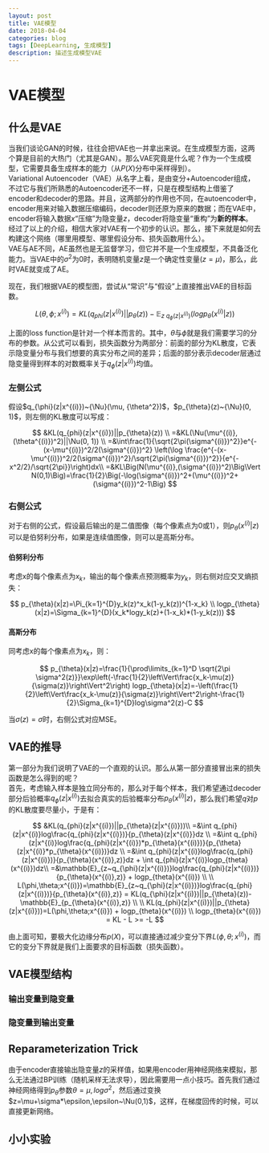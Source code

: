 ```yaml
---
layout: post
title: VAE模型
date: 2018-04-04
categories: blog
tags: [DeepLearning, 生成模型]
description: 描述生成模型VAE
---
```


# VAE模型

## 什么是VAE

当我们谈论GAN的时候，往往会把VAE也一并拿出来说。在生成模型方面，这两个算是目前的大热门（尤其是GAN）。那么VAE究竟是什么呢？作为一个生成模型，它需要具备生成样本的能力（从$P(X)$分布中采样得到）。  
Variational Autoencoder（VAE）从名字上看，是由变分+Autoencoder组成，不过它与我们所熟悉的Autoencoder还不一样，只是在模型结构上借鉴了encoder和decoder的思路。并且，这两部分的作用也不同，在autoencoder中，encoder用来对输入数据压缩编码，decoder则还原为原来的数据；而在VAE中，encoder将输入数据$x$“压缩”为隐变量$z$，decoder将隐变量“重构”为**新的样本**。  
经过了以上的介绍，相信大家对VAE有一个初步的认识。那么，接下来就是如何去构建这个网络（哪里用模型、哪里假设分布、损失函数用什么）。  
VAE与AE不同，AE虽然也是无监督学习，但它并不是一个生成模型，不具备泛化能力。当VAE中的$\sigma^2$为0时，表明随机变量$z$是一个确定性变量($z=\mu$)，那么，此时VAE就变成了AE。

现在，我们根据VAE的模型图，尝试从“常识”与“假设”上直接推出VAE的目标函数。

$$
L(\theta, \phi;x^{(i)})=KL(q_{phi}(z|x^{(i)})||p_{\theta}(z))-{\mathbb{E}}_{z~q_{\phi}(z|x^{(i)})}(logp_{\theta}(x^{(i)}|z))
$$

上面的loss function是针对一个样本而言的。其中，$\theta$与$\phi$就是我们需要学习的分布的参数。从公式可以看到，损失函数分为两部分：前面的部分为KL散度，它表示隐变量分布与我们想要的真实分布之间的差异；后面的部分表示decoder层通过隐变量得到样本的对数概率关于$q_{\phi}(z|x^{(i)})$均值。  

### 左侧公式

假设$q_{\phi}(z|x^{(i)})~{\Nu}(\mu, {\theta^2})$，$p_{\theta}(z)~{\Nu}(0, 1)$，则左侧的KL散度可以写成：

$$
&KL(q_{phi}(z|x^{(i)})||p_{\theta}(z)) \\
=&KL(\Nu(\mu^{(i)}, (\theta^{(i)})^2)||\Nu(0, 1)) \\
=&\int\frac{1}{\sqrt{2\pi(\sigma^{(i)})^2}}e^{-(x-\mu^{(i)})^2/2(\sigma^{(i)})^2} \left(\log \frac{e^{-(x-\mu^{(i)})^2/2(\sigma^{(i)})^2}/\sqrt{2\pi(\sigma^{(i)})^2}}{e^{-x^2/2}/\sqrt{2\pi}}\right)dx\\ 
=&KL\Big(N(\mu^{(i)},(\sigma^{(i)})^2)\Big\Vert N(0,1)\Big)=\frac{1}{2}\Big(-\log(\sigma^{(i)})^2+(\mu^{(i)})^2+(\sigma^{(i)})^2-1\Big)
$$

### 右侧公式

对于右侧的公式，假设最后输出的是二值图像（每个像素点为0或1），则$p_{\theta}(x^{(i)}|z)$可以是伯努利分布，如果是连续值图像，则可以是高斯分布。

#### 伯努利分布

考虑x的每个像素点为$x_k$，输出的每个像素点预测概率为$y_k$，则右侧对应交叉熵损失：

$$
p_{\theta}(x|z)=\Pi_{k=1}^{D}y_k(z)^x_k(1-y_k(z))^{1-x_k} \\
logp_{\theta}(x|z)=\Sigma_{k=1}^{D}(x_k*logy_k(z)+(1-x_k)*(1-y_k(z)))
$$

#### 高斯分布

同考虑x的每个像素点为$x_k$，则：

$$
p_{\theta}(x|z)=\frac{1}{\prod\limits_{k=1}^D \sqrt{2\pi  \sigma^2(z)}}\exp\left(-\frac{1}{2}\left\Vert\frac{x_k-\mu(z)}{\sigma(z)}\right\Vert^2\right)
logp_{\theta}(x|z)=-\left(\frac{1}{2}\left\Vert\frac{x_k-\mu(z)}{\sigma(z)}\right\Vert^2\right-\frac{1}{2}\Sigma_{k=1}^{D}log\sigma^2(z)-C
$$

当$\sigma(z)=\sigma$时，右侧公式对应MSE。

## VAE的推导

第一部分为我们说明了VAE的一个直观的认识。那么从第一部分直接冒出来的损失函数是怎么得到的呢？  
首先，考虑输入样本是独立同分布的，那么对于每个样本，我们希望通过decoder部分后验概率$q_{\phi}(z|x^{(i)})$去拟合真实的后验概率分布$p_{\theta}(x^{(i)}|z)$，那么我们希望$q$对$p$的KL散度要尽量小，于是有：

$$
&KL(q_{phi}(z|x^{(i)})||p_{\theta}(z|x^{(i)}))\\
=&\int q_{phi}(z|x^{(i)}log\frac{q_{phi}(z|x^{(i)})}{p_{\theta}(z|x^{(i)}}dz \\
=&\int q_{phi}(z|x^{(i)}log\frac{q_{phi}(z|x^{(i)})*p_{\theta}(x^{(i)})}{p_{\theta}(z|x^{(i)}*p_{\theta}(x^{(i)})}dz \\
=&\int q_{phi}(z|x^{(i)}log\frac{q_{phi}(z|x^{(i)})}{p_{\theta}(x^{(i)},z)}dz + \int q_{phi}(z|x^{(i)}logp_{theta}(x^{(i)})dz\\
=&\mathbb{E}_{z~q_{\phi}(z|x^{(i)})}log\frac{q_{phi}(z|x^{(i)})}{p_{\theta}(x^{(i)},z)} + logp_{theta}(x^{(i)}) \\
\\
L(\phi,\theta;x^{(i)})=\mathbb{E}_{z~q_{\phi}(z|x^{(i)})}log\frac{q_{phi}(z|x^{(i)})}{p_{\theta}(x^{(i)},z)} = KL(q_{\phi}(z|x^{(i)})||p_{\theta}(z))-\mathbb{E}_{p_{\theta}(x^{(i)},z)} \\
\\
KL(q_{phi}(z|x^{(i)})||p_{\theta}(z|x^{(i)}))=L(\phi,\theta;x^{(i)}) + logp_{theta}(x^{(i)}) \\
logp_{theta}(x^{(i)}) = KL - L >= -L
$$

由上面可知，要极大化边缘分布$p(X)$，可以直接通过减少变分下界$L(\phi,\theta;x^{(i)})$，而它的变分下界就是我们上面要求的目标函数（损失函数）。

## VAE模型结构

### 输出变量到隐变量

### 隐变量到输出变量

## Reparameterization Trick

由于encoder直接输出隐变量$z$的采样值，如果用encoder用神经网络来模拟，那么无法通过BP训练（随机采样无法求导），因此需要用一点小技巧。首先我们通过神经网络得到$p_{\theta}$参数$\theta={\mu,log\sigma^2}$，然后通过变换$z=\mu+\sigma*\epsilon,\epsilon~\Nu(0,1)$，这样，在梯度回传的时候，可以直接更新网络。

## 小小实验